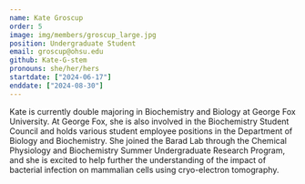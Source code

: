 ```yaml
---
name: Kate Groscup
order: 5
image: img/members/groscup_large.jpg
position: Undergraduate Student
email: groscup@ohsu.edu
github: Kate-G-stem
pronouns: she/her/hers
startdate: ["2024-06-17"]
enddate: ["2024-08-30"]
---
```

Kate is currently double majoring in Biochemistry and Biology at George Fox University. At George Fox, she is also involved in the Biochemistry Student Council and holds various student employee positions in the Department of Biology and Biochemistry. She joined the Barad Lab through the Chemical Physiology and Biochemistry Summer Undergraduate Research Program, and she is excited to help further the understanding of the impact of bacterial infection on mammalian cells using cryo-electron tomography. 
